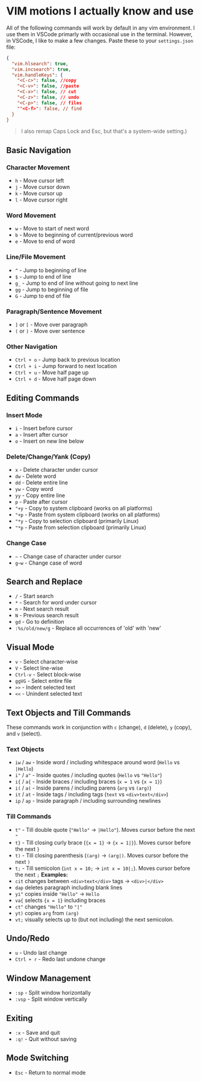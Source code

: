 # VIM motions I actually know and use
All of the following commands will work by default in any vim environment. I use them in VSCode primarly with occasional use in the terminal.
However, in VSCode, I like to make a few changes. Paste these to your `settings.json` file:
```json
{
  "vim.hlsearch": true,
  "vim.incsearch": true,
  "vim.handleKeys": {
    "<C-c>": false, //copy 
    "<C-v>": false, //paste
    "<C-x>": false, // cut
    "<C-z>": false, // undo
    "<C-p>": false, // files
    ""<C-f>": false, // find
  }
}
```
> I also remap Caps Lock and Esc, but that's a system-wide setting.)
## Basic Navigation
### Character Movement
* `h` - Move cursor left
* `j` - Move cursor down
* `k` - Move cursor up
* `l` - Move cursor right
### Word Movement
* `w` - Move to start of next word
* `b` - Move to beginning of current/previous word
* `e` - Move to end of word
### Line/File Movement
* `^` - Jump to beginning of line
* `$` - Jump to end of line
* `g_` - Jump to end of line without going to next line
* `gg` - Jump to beginning of file
* `G` - Jump to end of file
### Paragraph/Sentence Movement
* `]` or `[` - Move over paragraph
* `(` or `)` - Move over sentence
### Other Navigation
* `Ctrl + o` - Jump back to previous location
* `Ctrl + i` - Jump forward to next location
* `Ctrl + u` - Move half page up
* `Ctrl + d` - Move half page down
## Editing Commands
### Insert Mode
* `i` - Insert before cursor
* `a` - Insert after cursor
* `o` - Insert on new line below
### Delete/Change/Yank (Copy)
* `x` - Delete character under cursor
* `dw` - Delete word
* `dd` - Delete entire line
* `yw` - Copy word
* `yy` - Copy entire line
* `p` - Paste after cursor
* `"+y` - Copy to system clipboard (works on all platforms)
* `"+p` - Paste from system clipboard (works on all platforms)
* `"*y` - Copy to selection clipboard (primarily Linux)
* `"*p` - Paste from selection clipboard (primarily Linux)
### Change Case
* `~` - Change case of character under cursor
* `g~w` - Change case of word
## Search and Replace
* `/` - Start search
* `*` - Search for word under cursor
* `n` - Next search result
* `N` - Previous search result
* `gd` - Go to definition
* `:%s/old/new/g` - Replace all occurrences of 'old' with 'new'
## Visual Mode
* `v` - Select character-wise
* `V` - Select line-wise
* `Ctrl-v` - Select block-wise
* `ggVG` - Select entire file
* `>>` - Indent selected text
* `<<` - Unindent selected text
## Text Objects and Till Commands
These commands work in conjunction with `c` (change), `d` (delete), `y` (copy), and `v` (select).
### Text Objects
* `iw` / `aw` - Inside word / including whitespace around word (`Hello` vs `|Hello`)
* `i"` / `a"` - Inside quotes / including quotes (`Hello` vs `"Hello"`)
* `i{` / `a{` - Inside braces / including braces (`x = 1` vs `{x = 1}`)
* `i(` / `a(` - Inside parens / including parens (`arg` vs `(arg)`)
* `it` / `at` - Inside tags / including tags (`text` vs `<div>text</div>`)
* `ip` / `ap` - Inside paragraph / including surrounding newlines
### Till Commands
* `t"` - Till double quote (`"Hello"` → `|Hello"`). Moves cursor before the next `"`
* `t}` - Till closing curly brace (`{x = 1}` → `{x = 1|}`). Moves cursor before the next `}`
* `t)` - Till closing parenthesis (`(arg)` → `(arg|)`. Moves cursor before the next `)`
* `t;` - Till semicolon (`int x = 10;` → `int x = 10|;`). Moves cursor before the next `;`
**Examples:**
* `cit` changes between `<div>text</div>` tags → `<div>|</div>`
* `dap` deletes paragraph including blank lines
* `yi"` copies inside `"Hello"` → `Hello`
* `va{` selects `{x = 1}` including braces
* `ct"` changes `"Hello"` to `"|"`
* `yt)` copies `arg` from `(arg)`
* `vt;` visually selects up to (but not including) the next semicolon.
## Undo/Redo
* `u` - Undo last change
* `Ctrl + r` - Redo last undone change
## Window Management
* `:sp` - Split window horizontally
* `:vsp` - Split window vertically
## Exiting
* `:x` - Save and quit
* `:q!` - Quit without saving
## Mode Switching
* `Esc` - Return to normal mode
